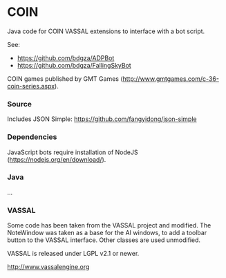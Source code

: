 # COIN
Java code for COIN VASSAL extensions to interface with a bot script.

See:
+ https://github.com/bdgza/ADPBot
+ https://github.com/bdgza/FallingSkyBot

COIN games published by GMT Games (http://www.gmtgames.com/c-36-coin-series.aspx).

### Source

Includes JSON Simple: https://github.com/fangyidong/json-simple

### Dependencies

JavaScript bots require installation of NodeJS (https://nodejs.org/en/download/).

### Java

...

### VASSAL

Some code has been taken from the VASSAL project and modified. The NoteWindow was taken as a base for the AI windows, to add a toolbar button to the VASSAL interface. Other classes are used unmodified.

VASSAL is released under LGPL v2.1 or newer.

http://www.vassalengine.org
